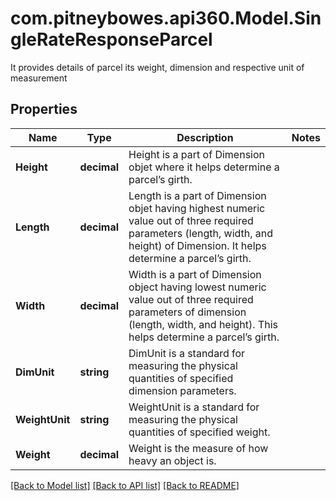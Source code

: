 # com.pitneybowes.api360.Model.SingleRateResponseParcel
It provides details of parcel its weight, dimension and respective unit of measurement

## Properties

Name | Type | Description | Notes
------------ | ------------- | ------------- | -------------
**Height** | **decimal** | Height is a part of Dimension objet where it helps determine a parcel’s girth. | 
**Length** | **decimal** | Length is a part of Dimension objet having highest numeric value out of three required parameters (length, width, and height) of Dimension. It helps determine a parcel’s girth. | 
**Width** | **decimal** | Width is a part of Dimension object having lowest numeric value out of three required parameters of dimension (length, width, and height). This helps determine a parcel’s girth. | 
**DimUnit** | **string** | DimUnit is a standard for measuring the physical quantities of specified dimension parameters. | 
**WeightUnit** | **string** | WeightUnit is a standard for measuring the physical quantities of specified weight. | 
**Weight** | **decimal** | Weight is the measure of how heavy an object is. | 

[[Back to Model list]](../README.md#documentation-for-models) [[Back to API list]](../README.md#documentation-for-api-endpoints) [[Back to README]](../README.md)

